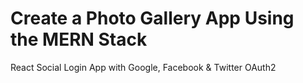# Create a Photo Gallery App Using the MERN Stack
React Social Login App with Google, Facebook &amp; Twitter OAuth2
